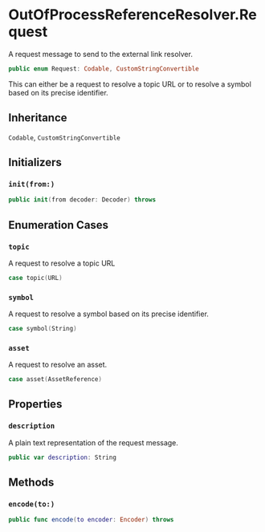 # OutOfProcessReferenceResolver.Request

A request message to send to the external link resolver.

``` swift
public enum Request: Codable, CustomStringConvertible 
```

This can either be a request to resolve a topic URL or to resolve a symbol based on its precise identifier.

## Inheritance

`Codable`, `CustomStringConvertible`

## Initializers

### `init(from:)`

``` swift
public init(from decoder: Decoder) throws 
```

## Enumeration Cases

### `topic`

A request to resolve a topic URL

``` swift
case topic(URL)
```

### `symbol`

A request to resolve a symbol based on its precise identifier.

``` swift
case symbol(String)
```

### `asset`

A request to resolve an asset.

``` swift
case asset(AssetReference)
```

## Properties

### `description`

A plain text representation of the request message.

``` swift
public var description: String 
```

## Methods

### `encode(to:)`

``` swift
public func encode(to encoder: Encoder) throws 
```
